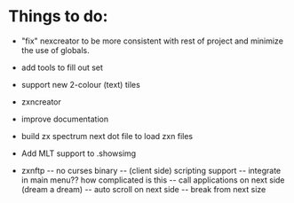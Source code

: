 # Things to do:

- "fix" nexcreator to be more consistent with rest of project and minimize the use of globals.
- add tools to fill out set
- support new 2-colour (text) tiles
- zxncreator
- improve documentation
- build zx spectrum next dot file to load zxn files
- Add MLT support to .showsimg

- zxnftp
-- no curses binary
-- (client side) scripting support
-- integrate in main menu?? how complicated is this
-- call applications on next side (dream a dream)
-- auto scroll on next side
-- break from next size

